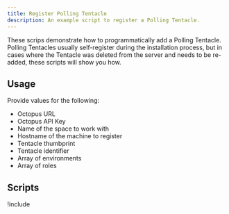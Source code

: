 ```yaml
---
title: Register Polling Tentacle
description: An example script to register a Polling Tentacle.
---
```



These scrips demonstrate how to programmatically add a Polling Tentacle.  Polling Tentacles usually self-register during the installation process, but in cases where the Tentacle was deleted from the server and needs to be re-added, these scripts will show you how.

## Usage
Provide values for the following:
- Octopus URL
- Octopus API Key
- Name of the space to work with
- Hostname of the machine to register
- Tentacle thumbprint
- Tentacle identifier
- Array of environments
- Array of roles

## Scripts

!include <register-polling-tentacle-scripts>
